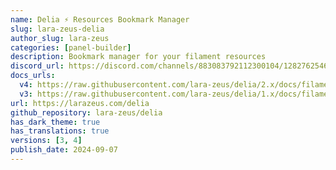 ```yaml
---
name: Delia ⚡️ Resources Bookmark Manager
slug: lara-zeus-delia
author_slug: lara-zeus
categories: [panel-builder]
description: Bookmark manager for your filament resources
discord_url: https://discord.com/channels/883083792112300104/1282762546134384640
docs_urls:
  v4: https://raw.githubusercontent.com/lara-zeus/delia/2.x/docs/filament.md
  v3: https://raw.githubusercontent.com/lara-zeus/delia/1.x/docs/filament.md
url: https://larazeus.com/delia
github_repository: lara-zeus/delia
has_dark_theme: true
has_translations: true
versions: [3, 4]
publish_date: 2024-09-07
---
```

